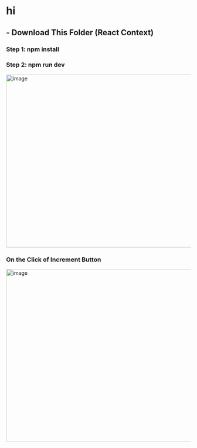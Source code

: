 # hi

## - Download This Folder (React Context)

### Step 1: npm install

### Step 2: npm run dev

<img width="1127" height="471" alt="image" src="https://github.com/user-attachments/assets/667daa91-0658-4967-8468-7d8cb8551f79" />

### On the Click of Increment Button

<img width="1127" height="471" alt="image" src="https://github.com/user-attachments/assets/cd4ff4c2-9c56-4263-b10b-16c1acdd6bb6" />
